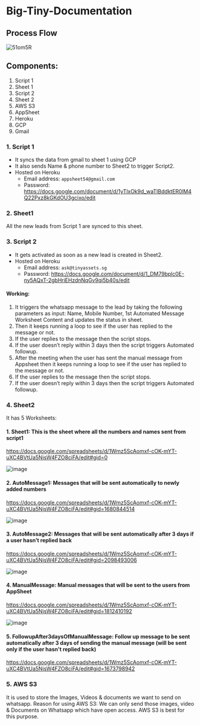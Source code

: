 # Big-Tiny-Documentation

## Process Flow
![51om5R](https://user-images.githubusercontent.com/40603380/131163937-6db7480a-9a11-4d29-9121-0f54f3fed71c.png)

## Components:
1. Script 1
2. Sheet 1
3. Script 2
4. Sheet 2
5. AWS S3
6. AppSheet
7. Heroku
8. GCP
9. Gmail

### 1. Script 1
- It syncs the data from gmail to sheet 1 using GCP
- It also sends Name & phone number to Sheet2 to trigger Script2.
- Hosted on Heroku
  - Email address: `appsheet54@gmail.com`
  - Password: https://docs.google.com/document/d/1yTlxOk9d_waTIBddktER0lM4Q22Pxz8kGKdOU3gcixo/edit

### 2. Sheet1
All the new leads from Script 1 are synced to this sheet. 

### 3. Script 2
- It gets activated as soon as a new lead is created in Sheet2.
- Hosted on Heroku
  - Email address: `ask@tinyassets.sg`
  - Password: https://docs.google.com/document/d/1_DM79bplc0E-ny5AQxT-2gbHriEHzdnNqGv9qi5b40s/edit

#### Working:

1. It triggers the whatsapp message to the lead by taking the following parameters as input: Name, Mobile Number, 1st Automated Message Worksheet Content and updates the status in sheet.
2. Then it keeps running a loop to see if the user has replied to the message or not.
3. If the user replies to the message then the script stops. 
4. If the user doesn’t reply within 3 days then the script triggers Automated followup.
5. After the meeting when the user has sent the manual message from Appsheet then it keeps running a loop to see if the user has replied to the message or not.
6. If the user replies to the message then the script stops. 
7. If the user doesn’t reply within 3 days then the script triggers Automated followup.

### 4. Sheet2

It has 5 Worksheets:

  #### 1. Sheet1: This is the sheet where all the numbers and names sent from script1
  https://docs.google.com/spreadsheets/d/1Wmz5ScAomxf-cOK-mYT-uXC4BVtUa5NjsW4FZO8ciFA/edit#gid=0
  
  ![image](https://user-images.githubusercontent.com/40603380/131167161-1f4ef759-39f0-4c62-afed-1ac9c73a3ad4.png)
  
  #### 2. AutoMessage1: Messages that will be sent automatically to newly added numbers
  https://docs.google.com/spreadsheets/d/1Wmz5ScAomxf-cOK-mYT-uXC4BVtUa5NjsW4FZO8ciFA/edit#gid=1680844514
  
  ![image](https://user-images.githubusercontent.com/40603380/131168151-699713bb-034b-403d-97d9-2eeba77c9731.png)
  
  #### 3. AutoMessage2: Messages that will be sent automatically after 3 days if a user hasn’t replied back
  https://docs.google.com/spreadsheets/d/1Wmz5ScAomxf-cOK-mYT-uXC4BVtUa5NjsW4FZO8ciFA/edit#gid=2098493006
  
  ![image](https://user-images.githubusercontent.com/40603380/131168185-b0d214ce-8759-4a07-93a1-616f3bb3fa1c.png)
  
  #### 4. ManualMessage: Manual messages that will be sent to the users from AppSheet
  https://docs.google.com/spreadsheets/d/1Wmz5ScAomxf-cOK-mYT-uXC4BVtUa5NjsW4FZO8ciFA/edit#gid=1812410192
  
  ![image](https://user-images.githubusercontent.com/40603380/131168213-95578b7e-a141-47bf-9780-ad74b9511872.png)
  
  #### 5. FollowupAfter3daysOfManualMessage: Follow up message to be sent automatically after 3 days of sending the manual message (will be sent only if the user hasn't replied back)
  https://docs.google.com/spreadsheets/d/1Wmz5ScAomxf-cOK-mYT-uXC4BVtUa5NjsW4FZO8ciFA/edit#gid=1673798942
  
  

### 5. AWS S3
It is used to store the Images, Videos & documents we want to send on whatsapp.
Reason for using AWS S3: We can only send those images, video & Documents on Whatsapp which have open access. AWS S3 is best for this purpose. 
